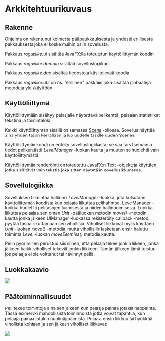 # Arkkitehtuurikuvaus

## Rakenne
Ohjelma on rakentunut kolmesta pääpaukkauksesta ja yhdestä erillisestä pakkauksesta joka ei koske muihin osiin sovellusta.

Pakkaus _roguelike.ui_ sisältää JavaFX:llä toteutetun käyttöliittymän koodin

Pakkaus _roguelike.domain_ sisältää sovelluslogiikan

Pakkaus _roguelike.dao_ sisältää tiedostoja käsittelevää koodia

Pakkaus _roguelike.util_ on ns. "erillinen" pakkaus joka sisältää globaaleja metodeja yleiskäyttöön

## Käyttöliittymä
Käyttöliittymään sisältyy pelaajalle näytettävä pelikenttä, pelaajan statistiikat tekstinä ja toimintaloki.

Kaikki käyttöliittymän sisällä on samassa [Scene](https://docs.oracle.com/javase/8/javafx/api/javafx/scene/Scene.html) -oliossa. Sovellus näyttää aina yhden tason kerrallaan ja luo uudelle tasolle uuden Scenen.

Käyttöliittymän koodi on eritelty sovelluslogiikasta; se saa tarvitsemansa tiedot pelikentästä _LevelManager_ -luokan kautta ja muuten se huolehtii vain käyttöliittymästä.

Käyttöliittymän renderöinti on toteutettu JavaFX:n Text -objekteja käyttäen, jotka sisältävät vain tekstiä joka sitten näytetään sovellusikkunassa.

## Sovellulogiikka
Sovelluksen toimintaa hallinnoi _LevelManager_ -luokka, jota kutsutaan käyttöliittymän koodista kun pelaaja liikuttaa pelihahmoa. LevelManager -luokka huolehtii pelitasojen luomisesta ja niiden hallinnoimisesta. Luokka liikuttaa pelaajaa sen oman _Unit_ -pääluokan metodin _move()_ -metodin kautta jonka jälkeen UIManager -luokassa rekisteröity callback -metodi pyytää tasoa liikuttamaan sen vihollisia. Viholliset liikkuvat myös käyttäen _Unit_ -luokan move() -metodia, mutta vihollisille lasketaan ensin haluttu toiminta _Level_ -luokan _moveEnemies()_ metodin kautta.

Pelin pyöriminen perustuu siis siihen, että pelaaja tekee jonkin liikeen, jonka jälkeen kaikki viholliset tekevät jonkin liikkeen. Tämän jälkeen tämä toistuu jos pelaaja ei ole voittanut tai hävinnyt peliä.

## Luokkakaavio

![](https://raw.githubusercontent.com/Zentryn/ot-harjoitustyo/master/dokumentaatio/kuvat/luokkakaavio.png)


## Päätoiminnallisuudet
Peli tekee toimintoja aina sen jälkeen kun pelaaja painaa jotakin näppäintä. Tässä esimerkki mahdollisista toiminnoista jotka voivat tapahtua, kun pelaaja painaa jotakin nuolinäppäimistä. Pelaaja ensin liikkuu tai hyökkää vihollista kohtaan ja sen jälkeen viholliset liikkuvat:

![](https://raw.githubusercontent.com/Zentryn/ot-harjoitustyo/master/dokumentaatio/kuvat/PeliVuoro.png)
